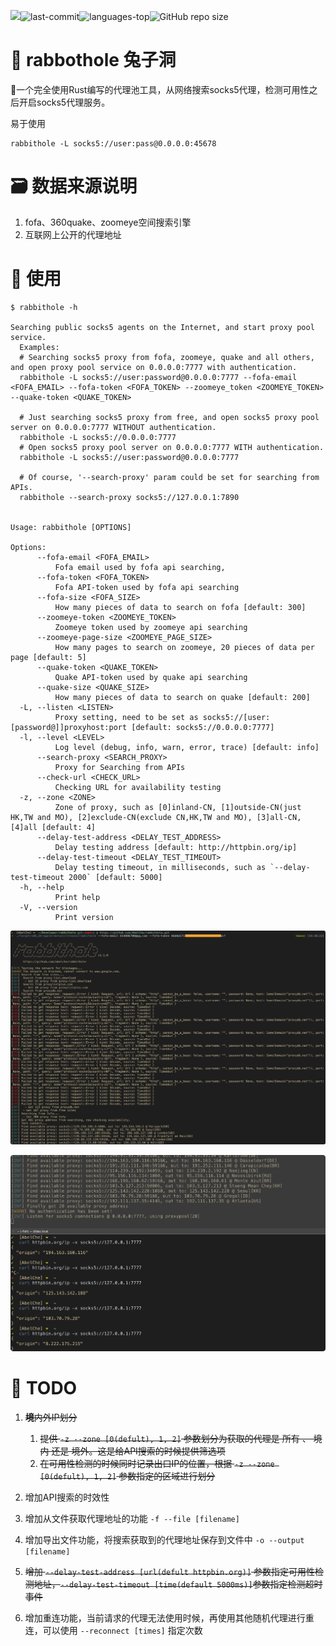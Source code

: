 

<img src="https://img.shields.io/badge/rabbithole-%F0%9F%A6%80%20rust-blueviolet"><img src="https://img.shields.io/github/last-commit/abelche/rabbithole" alt="last-commit" /><img src="https://img.shields.io/github/languages/top/abelche/rabbithole?color=yellow" alt="languages-top" /><img alt="GitHub repo size" src="https://img.shields.io/github/repo-size/abelche/rabbithole?color=green">

# 🦀 rabbothole 兔子洞

🦀一个完全使用Rust编写的代理池工具，从网络搜索socks5代理，检测可用性之后开启socks5代理服务。



易于使用

```shell
rabbithole -L socks5://user:pass@0.0.0.0:45678
```



# 🗃 数据来源说明

1. fofa、360quake、zoomeye空间搜索引擎
2. 互联网上公开的代理地址



# 🌟 使用

```
$ rabbithole -h

Searching public socks5 agents on the Internet, and start proxy pool service.
  Examples:
  # Searching socks5 proxy from fofa, zoomeye, quake and all others, and open proxy pool service on 0.0.0.0:7777 with authentication.
  rabbithole -L socks5://user:password@0.0.0.0:7777 --fofa-email <FOFA_EMAIL> --fofa-token <FOFA_TOKEN> --zoomeye_token <ZOOMEYE_TOKEN> --quake-token <QUAKE_TOKEN>

  # Just searching socks5 proxy from free, and open socks5 proxy pool server on 0.0.0.0:7777 WITHOUT authentication.
  rabbithole -L socks5://0.0.0.0:7777
  # Open socks5 proxy pool server on 0.0.0.0:7777 WITH authentication.
  rabbithole -L socks5://user:password@0.0.0.0:7777

  # Of course, '--search-proxy' param could be set for searching from APIs.
  rabbithole --search-proxy socks5://127.0.0.1:7890


Usage: rabbithole [OPTIONS]

Options:
      --fofa-email <FOFA_EMAIL>
          Fofa email used by fofa api searching,
      --fofa-token <FOFA_TOKEN>
          Fofa API-token used by fofa api searching
      --fofa-size <FOFA_SIZE>
          How many pieces of data to search on fofa [default: 300]
      --zoomeye-token <ZOOMEYE_TOKEN>
          Zoomeye token used by zoomeye api searching
      --zoomeye-page-size <ZOOMEYE_PAGE_SIZE>
          How many pages to search on zoomeye, 20 pieces of data per page [default: 5]
      --quake-token <QUAKE_TOKEN>
          Quake API-token used by quake api searching
      --quake-size <QUAKE_SIZE>
          How many pieces of data to search on quake [default: 200]
  -L, --listen <LISTEN>
          Proxy setting, need to be set as socks5://[user:[password@]]proxyhost:port [default: socks5://0.0.0.0:7777]
  -l, --level <LEVEL>
          Log level (debug, info, warn, error, trace) [default: info]
      --search-proxy <SEARCH_PROXY>
          Proxy for Searching from APIs
      --check-url <CHECK_URL>
          Checking URL for availability testing
  -z, --zone <ZONE>
          Zone of proxy, such as [0]inland-CN, [1]outside-CN(just HK,TW and MO), [2]exclude-CN(exclude CN,HK,TW and MO), [3]all-CN, [4]all [default: 4]
      --delay-test-address <DELAY_TEST_ADDRESS>
          Delay testing address [default: http://httpbin.org/ip]
      --delay-test-timeout <DELAY_TEST_TIMEOUT>
          Delay testing timeout, in milliseconds, such as `--delay-test-timeout 2000` [default: 5000]
  -h, --help
          Print help
  -V, --version
          Print version
```



![image-20230320143950045](resource/image-20230320143950045.png)



![image-20230320144206346](resource/image-20230320144206346.png)




# 🔨 TODO

1. ~~**境**内外IP划分~~
    1) ~~提供 `-z --zone [0(defult), 1, 2]` 参数划分为获取的代理是 所有 、 境内 还是 境外。这是给API搜索的时候提供筛选项~~
    2) ~~在可用性检测的时候同时记录出口IP的位置，根据 `-z --zone [0(defult), 1, 2]` 参数指定的区域进行划分~~

2. 增加API搜索的时效性

3. 增加从文件获取代理地址的功能 `-f --file [filename]`

4. 增加导出文件功能，将搜索获取到的代理地址保存到文件中 `-o --output [filename]`

5. ~~增加 `--delay-test-address [url(defult httpbin.org)]` 参数指定可用性检测地址，`--delay-test-timeout [time(default 5000ms)]`参数指定检测超时事件~~

6. 增加重连功能，当前请求的代理无法使用时候，再使用其他随机代理进行重连，可以使用 `--reconnect [times]` 指定次数

